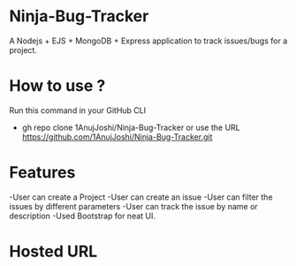 # Ninja-Bug-Tracker
A Nodejs + EJS + MongoDB + Express application to track issues/bugs for a project.

# How to use ?
Run this command in your GitHub CLI
- gh repo clone 1AnujJoshi/Ninja-Bug-Tracker
or use the URL
https://github.com/1AnujJoshi/Ninja-Bug-Tracker.git

# Features
-User can create a Project 
-User can create an issue
-User can filter the issues by different parameters
-User can track the issue by name or description
-Used Bootstrap for neat UI.

# Hosted URL
